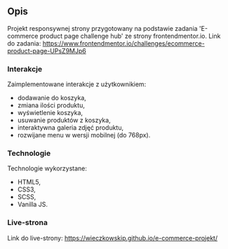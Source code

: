 ## Opis ##
Projekt responsywnej strony przygotowany na podstawie zadania 'E-commerce product page challenge hub' ze strony frontendmentor.io.
Link do zadania: https://www.frontendmentor.io/challenges/ecommerce-product-page-UPsZ9MJp6

### Interakcje ###
Zaimplementowane interakcje z użytkownikiem:
- dodawanie do koszyka,
- zmiana ilości produktu,
- wyświetlenie koszyka,
- usuwanie produktów z koszyka,
- interaktywna galeria zdjęć produktu,
- rozwijane menu w wersji mobilnej (do 768px).

### Technologie ###
Technologie wykorzystane:
- HTML5,
- CSS3, 
- SCSS, 
- Vanilla JS.

### Live-strona ###
Link do live-strony:
https://wieczkowskip.github.io/e-commerce-projekt/